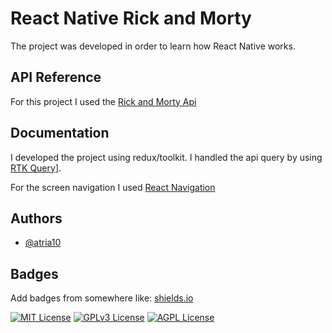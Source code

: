 
# React Native Rick and Morty

The project was developed in order to learn how React Native works.


## API Reference
For this project I used the [Rick and Morty Api]( https://rickandmortyapi.com/)



## Documentation
I developed the project using redux/toolkit.
I handled the api query by using [RTK Query](https://redux-toolkit.js.org/rtk-query/overview)].

For the screen navigation I used [React Navigation](https://reactnavigation.org/)

## Authors

- [@atria10](https://www.github.com/atria10)


## Badges

Add badges from somewhere like: [shields.io](https://shields.io/)

[![MIT License](https://img.shields.io/badge/License-MIT-green.svg)](https://choosealicense.com/licenses/mit/)
[![GPLv3 License](https://img.shields.io/badge/License-GPL%20v3-yellow.svg)](https://opensource.org/licenses/)
[![AGPL License](https://img.shields.io/badge/license-AGPL-blue.svg)](http://www.gnu.org/licenses/agpl-3.0)


